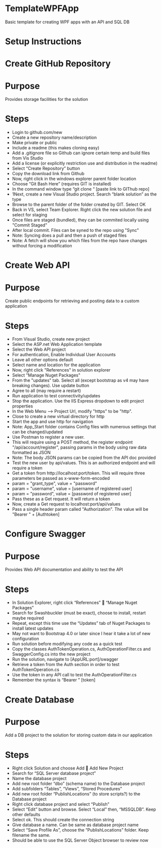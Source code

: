 # TemplateWPFApp
Basic template for creating WPF apps with an API and SQL DB

# Setup Instructions

# Create GitHub Repository
# Purpose
Provides storage facilities for the solution
# Steps
* Login to github.com/new
* Create a new repository name/description
* Make private or public
* Include a readme (this makes cloning easy)
* Add a .gitignore file so Github can ignore certain temp and build files from Vis Studio
* Add a license (or explicitly restriction use and distribution in the readme)
* Select “Create Repository” button
* Copy the download link from Github
* Now, right click in the windows explorer parent folder location
* Choose “Git Bash Here” (requires GIT is installed)
* In the command window type “git clone “ [paste link to GIThub repo]
* 1Next, create a new Visual Studio project. Search “blank solution” as the type
* Browse to the parent folder of the folder created by GIT. Select OK
* Back in VS, select Team Explorer. Right click the new solution file and select for staging
* Once files are staged (bundled), they can be commited locally using "Commit Staged"
* After local commit. Files can be syned to the repo using "Sync"
* Note: Syncing does a pull and then a push of staged files
* Note: A fetch will show you which files from the repo have changes without forcing a modification

# Create Web API
# Purpose
Create public endpoints for retrieving and posting data to a custom application
# Steps
* From Visual Studio, create new project
* Select the ASP.net Web Application template
* Select the Web API project
* For authentication, Enable Individual User Accounts
* Leave all other options default
* Select name and location for the application
* Now, right click "References" in solution explorer
* Select "Manage Nuget Packages"
* From the "updates" tab. Select all (except bootstrap as v4 may have breaking changes). Use update button
* Agree to all (may require a restart)
* Run application to test connectivity/updates
* Stop the application. Use the IIS Express dropdown to edit project properties
* In the Web Menu --> Project Url, modify "https" to be "http". 
* Close to create a new virtual directory for http
* Start the app and use http for navigation
* Note: App_Start folder contains Config files with numerous settings that can be changed/updated
* Use Postman to register a new user. 
* This will require using a POST method, the register endpoint "/api/account/register", passing params in the body using raw data formatted as JSON
* Note: The body JSON params can be copied from the API doc provided
* Test the new user by api/values. This is an authorized endpoint and will require a token
* Get a token from http://localhost:port/token. This will require three parameters be passed as x-www-form-encoded
* param = "grant_type", value = "password"
* param = "username", value = [username of registered user]
* param = "password", value = [password of registered user]
* Pass these as a Get request. It will return a token
* Now, create a Get request to localhost:port/api/values
* Pass a single header param called "Authorization". The value will be "Bearer " + [Authtoken]

# Configure Swagger
# Purpose
Provides Web API documentation and ability to test the API
# Steps
* In Solution Explorer, right click “References”  “Manage Nuget Packages”
* Search for Swashbuckler (must be exact), choose to install, restart maybe required
* Repeat, except this time use the “Updates” tab of Nuget Packages to install latest updates
* May not want to Bootstrap 4.0 or later since I hear it take a lot of new configuration
* Run solution before modifying any code as a quick test
* Copy the classes AuthTokenOperation.cs, AuthOperationFilter.cs and SwaggerConfig.cs into the new project
* Run the solution, navigate to [AppURL:port]/swagger
* Retrieve a token from the Auth section in order to test AuthTokenOperation.cs
* Use the token in any API call to test the AuthOperationFilter.cs 
* Remember the syntax is “Bearer ” [token] 

# Create Database
# Purpose
Add a DB project to the solution for storing custom data in our application
# Steps
* Right click Solution and choose Add  Add New Project
* Search for “SQL Server database project”
* Name the database project
* Add new root folder “dbo” (schema name) to the Database project
* Add subfolders “Tables”, “Views”, “Stored Procedures”
* Add new root folder “PublishLocations” (to store scripts?) to the Database project
* Right click database project and select “Publish”
* Select “Edit” button and browse. Select “Local” then, “MSSQLDB”. Keep other defaults
* Select ok. This should create the connection string
* Give database a name. Can be same as database project name
* Select “Save Profile As”, choose the “PublishLocations” folder. Keep filename the same.
* Should be able to use the SQL Server Object browser to review now


